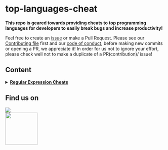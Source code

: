 # top-languages-cheat

__This repo is geared towards providing cheats to top programming languages for developers to easily break bugs and increase productivity!__

Feel free to create an [issue](https://github.com/chryz-hub/py-tutorials/issues) or make a Pull Request. Please see our [Contributing file](https://github.com/chryz-hub/py-tutorials/blob/master/CONTRIBUTING.md) 
first and our [code of conduct](https://github.com/chryz-hub/py-tutorials/blob/master/CODE_OF_CONDUCT.md), before making new commits or opening a PR, we appreciate it!
In order for us not to ignore your effort, please check well not to make a duplicate of a PR(contribution)/ issue!

## Content
<details>
<summary>
<strong> <a href="https://github.com/chryz-hub/top-languages-cheat/tree/master/the-cheat-sheet/regular-expression-cheat">Regular Expression Cheats</a></strong>
</summary>
    <ul>
       <li> <a href ="https://github.com/chryz-hub/top-languages-cheat/blob/master/the-cheat-sheet/regular-expression-cheat/intro-to-regex.md">Introduction to Regex</a></li>
       <li> <a href ="https://github.com/chryz-hub/top-languages-cheat/blob/master/the-cheat-sheet/regular-expression-cheat/regex-cheats.md">Regex Cheats</a></li>
   </ul>
</details>

## Find us on
<a href="https://discord.gg/c6RhGwcP5b"><img src="https://img.shields.io/badge/Discord-7289DA?style=for-the-badge&logo=discord&logoColor=white"><br>
<a href="https://github.com/chryz-hub"><img src="https://img.shields.io/badge/GitHub-100000?style=for-the-badge&logo=github&logoColor=white" width="102px"></a><br>
